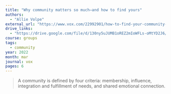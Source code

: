 ```yaml
---
title: "Why community matters so much—and how to find yours"
authors:
  - "Allie Volpe"
external_url: "https://www.vox.com/22992901/how-to-find-your-community-as-an-adult"
drive_links:
  - "https://drive.google.com/file/d/130ny5uJUMB1oREZ2mIoWFLs-oMtYD2J6/view?usp=drivesdk"
course: groups
tags:
  - community
year: 2022
month: mar
journal: vox
pages: 6
---
```


> A community is defined by four criteria: membership, influence, integration and fulfillment of needs, and shared emotional connection.
